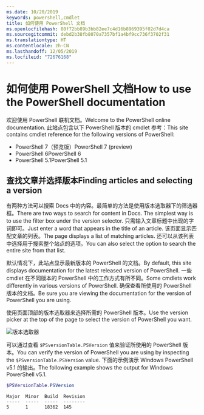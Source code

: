 ```yaml
---
ms.date: 10/20/2019
keywords: powershell,cmdlet
title: 如何使用 PowerShell 文档
ms.openlocfilehash: 80f72bb89b3bb82ee7c4d16b8969395f02d7d4ca
ms.sourcegitcommit: debd2b38fb8070a7357bf1a4bf9cc736f3702f31
ms.translationtype: HT
ms.contentlocale: zh-CN
ms.lasthandoff: 12/05/2019
ms.locfileid: "72676168"
---
```

# <a name="how-to-use-the-powershell-documentation"></a><span data-ttu-id="9e6bb-103">如何使用 PowerShell 文档</span><span class="sxs-lookup"><span data-stu-id="9e6bb-103">How to use the PowerShell documentation</span></span>

<span data-ttu-id="9e6bb-104">欢迎使用 PowerShell 联机文档。</span><span class="sxs-lookup"><span data-stu-id="9e6bb-104">Welcome to the PowerShell online documentation.</span></span> <span data-ttu-id="9e6bb-105">此站点包含以下 PowerShell 版本的 cmdlet 参考：</span><span class="sxs-lookup"><span data-stu-id="9e6bb-105">This site contains cmdlet reference for the following versions of PowerShell:</span></span>

- <span data-ttu-id="9e6bb-106">PowerShell 7（预览版）</span><span class="sxs-lookup"><span data-stu-id="9e6bb-106">PowerShell 7 (preview)</span></span>
- <span data-ttu-id="9e6bb-107">PowerShell 6</span><span class="sxs-lookup"><span data-stu-id="9e6bb-107">PowerShell 6</span></span>
- <span data-ttu-id="9e6bb-108">PowerShell 5.1</span><span class="sxs-lookup"><span data-stu-id="9e6bb-108">PowerShell 5.1</span></span>

## <a name="finding-articles-and-selecting-a-version"></a><span data-ttu-id="9e6bb-109">查找文章并选择版本</span><span class="sxs-lookup"><span data-stu-id="9e6bb-109">Finding articles and selecting a version</span></span>

<span data-ttu-id="9e6bb-110">有两种方法可以搜索 Docs 中的内容。最简单的方法是使用版本选取器下的筛选器框。</span><span class="sxs-lookup"><span data-stu-id="9e6bb-110">There are two ways to search for content in Docs. The simplest way is to use the filter box under the version selector.</span></span> <span data-ttu-id="9e6bb-111">只需输入文章标题中出现的字词即可。</span><span class="sxs-lookup"><span data-stu-id="9e6bb-111">Just enter a word that appears in the title of an article.</span></span> <span data-ttu-id="9e6bb-112">该页面显示匹配文章的列表。</span><span class="sxs-lookup"><span data-stu-id="9e6bb-112">The page displays a list of matching articles.</span></span> <span data-ttu-id="9e6bb-113">还可以从该列表中选择用于搜索整个站点的选项。</span><span class="sxs-lookup"><span data-stu-id="9e6bb-113">You can also select the option to search the entire site from that list.</span></span>

<span data-ttu-id="9e6bb-114">默认情况下，此站点显示最新版本的 PowerShell 的文档。</span><span class="sxs-lookup"><span data-stu-id="9e6bb-114">By default, this site displays documentation for the latest released version of PowerShell.</span></span> <span data-ttu-id="9e6bb-115">一些 cmdlet 在不同版本的 PowerShell 中的工作方式有所不同。</span><span class="sxs-lookup"><span data-stu-id="9e6bb-115">Some cmdlets work differently in various versions of PowerShell.</span></span> <span data-ttu-id="9e6bb-116">确保查看所使用的 PowerShell 版本的文档。</span><span class="sxs-lookup"><span data-stu-id="9e6bb-116">Be sure you are viewing the documentation for the version of PowerShell you are using.</span></span>

<span data-ttu-id="9e6bb-117">使用页面顶部的版本选取器来选择所需的 PowerShell 版本。</span><span class="sxs-lookup"><span data-stu-id="9e6bb-117">Use the version picker at the top of the page to select the version of PowerShell you want.</span></span>

![版本选取器](images/how-to-use-docs/version-search.gif)

<span data-ttu-id="9e6bb-119">可以通过查看 `$PSversionTable.PSVersion` 值来验证所使用的 PowerShell 版本。</span><span class="sxs-lookup"><span data-stu-id="9e6bb-119">You can verify the version of PowerShell you are using by inspecting the `$PSversionTable.PSVersion` value.</span></span> <span data-ttu-id="9e6bb-120">下面的示例演示 Windows PowerShell v5.1 的输出。</span><span class="sxs-lookup"><span data-stu-id="9e6bb-120">The following example shows the output for Windows PowerShell v5.1.</span></span>

```powershell
$PSVersionTable.PSVersion
```

```Output
Major  Minor  Build  Revision
-----  -----  -----  --------
5      1      18362  145
```
